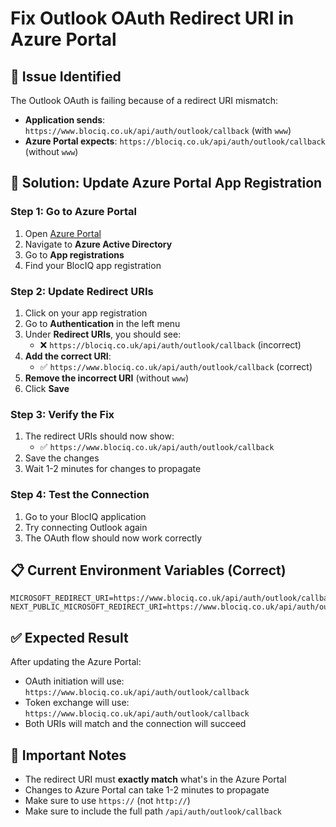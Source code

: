 # Fix Outlook OAuth Redirect URI in Azure Portal

## 🚨 **Issue Identified**

The Outlook OAuth is failing because of a redirect URI mismatch:

- **Application sends**: `https://www.blociq.co.uk/api/auth/outlook/callback` (with `www`)
- **Azure Portal expects**: `https://blociq.co.uk/api/auth/outlook/callback` (without `www`)

## 🔧 **Solution: Update Azure Portal App Registration**

### **Step 1: Go to Azure Portal**
1. Open [Azure Portal](https://portal.azure.com)
2. Navigate to **Azure Active Directory**
3. Go to **App registrations**
4. Find your BlocIQ app registration

### **Step 2: Update Redirect URIs**
1. Click on your app registration
2. Go to **Authentication** in the left menu
3. Under **Redirect URIs**, you should see:
   - ❌ `https://blociq.co.uk/api/auth/outlook/callback` (incorrect)
4. **Add the correct URI**:
   - ✅ `https://www.blociq.co.uk/api/auth/outlook/callback` (correct)
5. **Remove the incorrect URI** (without `www`)
6. Click **Save**

### **Step 3: Verify the Fix**
1. The redirect URIs should now show:
   - ✅ `https://www.blociq.co.uk/api/auth/outlook/callback`
2. Save the changes
3. Wait 1-2 minutes for changes to propagate

### **Step 4: Test the Connection**
1. Go to your BlocIQ application
2. Try connecting Outlook again
3. The OAuth flow should now work correctly

## 📋 **Current Environment Variables (Correct)**
```
MICROSOFT_REDIRECT_URI=https://www.blociq.co.uk/api/auth/outlook/callback
NEXT_PUBLIC_MICROSOFT_REDIRECT_URI=https://www.blociq.co.uk/api/auth/outlook/callback
```

## ✅ **Expected Result**
After updating the Azure Portal:
- OAuth initiation will use: `https://www.blociq.co.uk/api/auth/outlook/callback`
- Token exchange will use: `https://www.blociq.co.uk/api/auth/outlook/callback`
- Both URIs will match and the connection will succeed

## 🚨 **Important Notes**
- The redirect URI must **exactly match** what's in the Azure Portal
- Changes to Azure Portal can take 1-2 minutes to propagate
- Make sure to use `https://` (not `http://`)
- Make sure to include the full path `/api/auth/outlook/callback`
